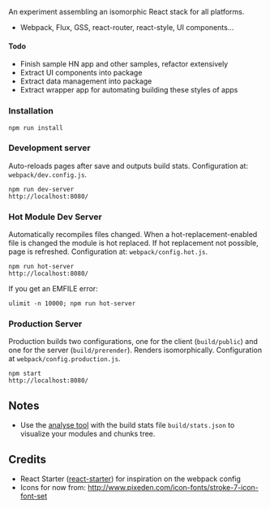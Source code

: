An experiment assembling an isomorphic React stack for all platforms.

- Webpack, Flux, GSS, react-router, react-style, UI components...

#### Todo

- Finish sample HN app and other samples, refactor extensively
- Extract UI components into package
- Extract data management into package
- Extract wrapper app for automating building these styles of apps

### Installation

``` text
npm run install
```

### Development server

Auto-reloads pages after save and outputs build stats.
Configuration at: `webpack/dev.config.js`.

``` text
npm run dev-server
http://localhost:8080/
```


### Hot Module Dev Server

Automatically recompiles files changed. When a hot-replacement-enabled file
is changed the module is hot replaced. If hot replacement not possible, page is refreshed.
Configuration at: `webpack/config.hot.js`.

``` text
npm run hot-server
http://localhost:8080/
```

If you get an EMFILE error:

    ulimit -n 10000; npm run hot-server


### Production Server

Production builds two configurations, one for the client (`build/public`) and one for the server (`build/prerender`).
Renders isomorphically. Configuration at `webpack/config.production.js`.

``` text
npm start
http://localhost:8080/
```

## Notes

- Use the [analyse tool](http://webpack.github.io/analyse/) with the build stats file
`build/stats.json` to visualize your modules and chunks tree.

## Credits

- React Starter ([react-starter](https://github.com/webpack/react-starter)) for inspiration on the webpack config
- Icons for now from: http://www.pixeden.com/icon-fonts/stroke-7-icon-font-set